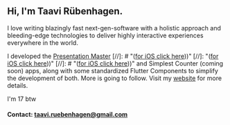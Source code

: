 ## Hi, I'm Taavi Rübenhagen.
I love writing blazingly fast next-gen-software with a holistic approach and bleeding-edge technologies to deliver highly interactive experiences everywhere in the world.

I developed the
[Presentation Master](https://play.google.com/store/apps/details?id=com.tavy.presentationmaster&hl=en&gl=US)
[//]: # "([for iOS click here](https://apps.apple.com/us/app/presentation-master-remote/id1623364174)))"
[//]: "([for iOS click here](https://apps.apple.com/us/app/presentation-master-remote/id1623364174)))"
[//]: # "([for iOS click here](https://apps.apple.com/us/app/presentation-master-remote/id1623364174)))"
and Simplest Counter (coming soon) apps, along with some standardized Flutter Components to simplify the development of both.
More is going to follow. Visit my [website](https://taavirubenhagen.netlify.app) for more details.

I'm 17 btw

#### Contact: taavi.ruebenhagen@gmail.com
